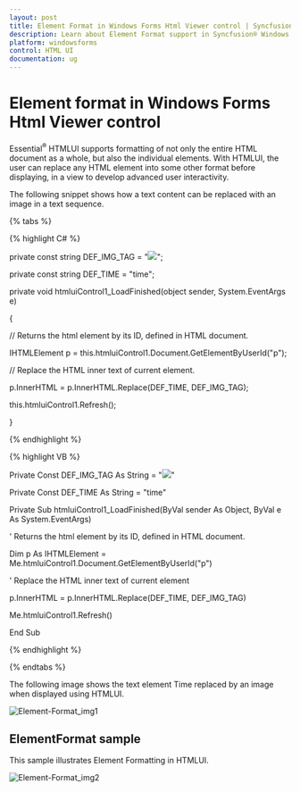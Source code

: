 ```yaml
---
layout: post
title: Element Format in Windows Forms Html Viewer control | Syncfusion®
description: Learn about Element Format support in Syncfusion® Windows Forms Html Viewer (HTMLUI) control and more details.
platform: windowsforms
control: HTML UI
documentation: ug
---
```


#  Element format  in Windows Forms Html Viewer control

Essential<sup>®</sup> HTMLUI supports formatting of not only the entire HTML document as a whole, but also the individual elements. With HTMLUI, the user can replace any HTML element into some other format before displaying, in a view to develop advanced user interactivity.


The following snippet shows how a text content can be replaced with an image in a text sequence.

{% tabs %}

{% highlight C# %}



private const string DEF_IMG_TAG = "<img src='..\\..\\clock.jpg'>";

private const string DEF_TIME = "time";



private void htmluiControl1_LoadFinished(object sender, System.EventArgs e)

{

// Returns the html element by its ID, defined in HTML document.

IHTMLElement p = this.htmluiControl1.Document.GetElementByUserId("p");



// Replace the  HTML inner text of current element. 

p.InnerHTML = p.InnerHTML.Replace(DEF_TIME, DEF_IMG_TAG);

this.htmluiControl1.Refresh();

}

{% endhighlight %}


{% highlight VB %}



Private Const DEF_IMG_TAG As String = "<img src='..\..\clock.jpg'>"

Private Const DEF_TIME As String = "time"



Private Sub htmluiControl1_LoadFinished(ByVal sender As Object, ByVal e As System.EventArgs)



'  Returns the html element by its ID, defined in HTML document. 

Dim p As IHTMLElement = Me.htmluiControl1.Document.GetElementByUserId("p")



' Replace the  HTML inner text of current element 

p.InnerHTML = p.InnerHTML.Replace(DEF_TIME, DEF_IMG_TAG)

Me.htmluiControl1.Refresh()

End Sub

{% endhighlight %}

{% endtabs %}

The following image shows the text element Time replaced by an image when displayed using HTMLUI.

![Element-Format_img1](Element-Format_images/Element-Format_img1.png)



## ElementFormat sample

This sample illustrates Element Formatting in HTMLUI.



![Element-Format_img2](Element-Format_images/Element-Format_img2.jpeg)



